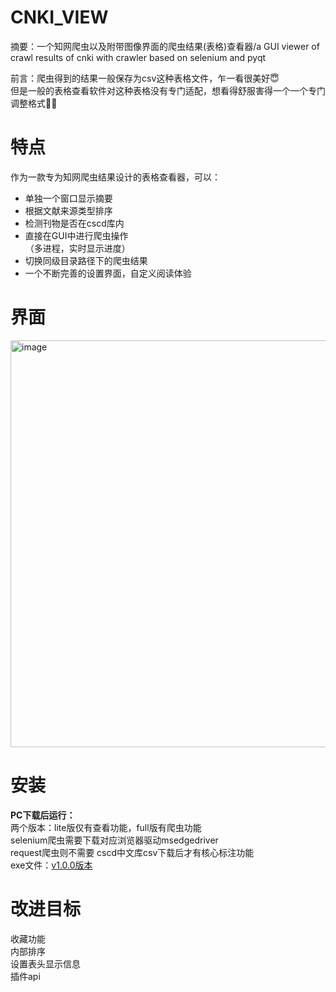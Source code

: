 # CNKI_VIEW
摘要：一个知网爬虫以及附带图像界面的爬虫结果(表格)查看器/a GUI viewer of crawl results of cnki with crawler based on selenium and pyqt  

前言：爬虫得到的结果一般保存为csv这种表格文件，乍一看很美好😇  
但是一般的表格查看软件对这种表格没有专门适配，想看得舒服害得一个一个专门调整格式🤦‍♂️ 

# 特点
作为一款专为知网爬虫结果设计的表格查看器，可以：  
- 单独一个窗口显示摘要  
- 根据文献来源类型排序  
- 检测刊物是否在cscd库内  
- 直接在GUI中进行爬虫操作  
（多进程，实时显示进度）  
- 切换同级目录路径下的爬虫结果  
- 一个不断完善的设置界面，自定义阅读体验  

# 界面
<img width="1154" height="651" alt="image" src="https://github.com/user-attachments/assets/31fa4acb-7571-4300-8c2f-fa31ba4b4789" />

# 安装  
**PC下载后运行：**  
两个版本：lite版仅有查看功能，full版有爬虫功能  
selenium爬虫需要下载对应浏览器驱动msedgedriver  
request爬虫则不需要
cscd中文库csv下载后才有核心标注功能  
exe文件：[v1.0.0版本](https://github.com/Zagreus1892/CNKI_VIEW/releases/tag/First)  

# 改进目标  
收藏功能  
内部排序  
设置表头显示信息  
插件api

